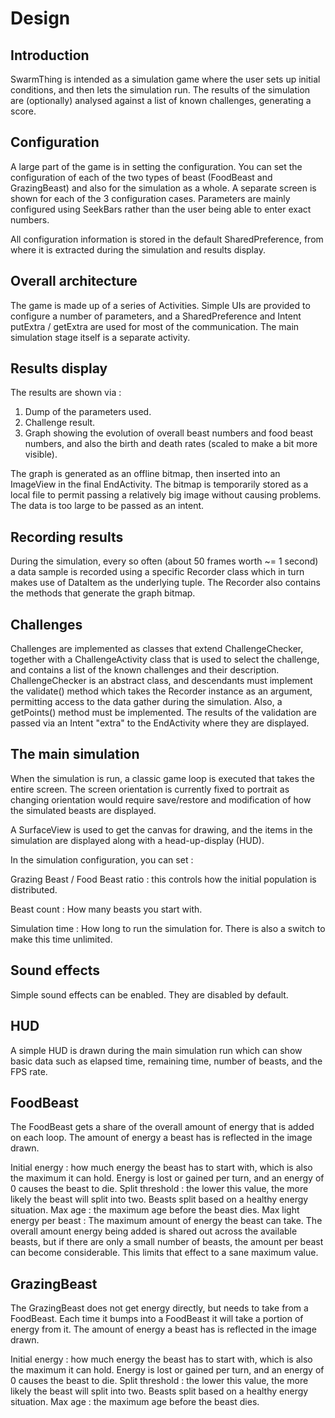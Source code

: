 # Design

## Introduction

SwarmThing is intended as a simulation game where the user sets up initial conditions, and then
lets the simulation run. The results of the simulation are (optionally) analysed against a list
of known challenges, generating a score.

## Configuration

A large part of the game is in setting the configuration. You can set the configuration of each of
the two types of beast (FoodBeast and GrazingBeast) and also for the simulation as a whole.
A separate screen is shown for each of the 3 configuration cases. Parameters are mainly configured
using SeekBars rather than the user being able to enter exact numbers.

All configuration information is stored in the default SharedPreference, from where it is extracted
during the simulation and results display.

## Overall architecture

The game is made up of a series of Activities. Simple UIs are provided to configure a number
of parameters, and a SharedPreference and Intent putExtra / getExtra are used for most of the
communication. The main simulation stage itself is a separate activity.

## Results display

The results are shown via :

1. Dump of the parameters used.
1. Challenge result.
1. Graph showing the evolution of overall beast numbers and food beast numbers, and also the
   birth and death rates (scaled to make a bit more visible).

The graph is generated as an offline bitmap, then inserted into an ImageView in the final
EndActivity. The bitmap is temporarily stored as a local file to permit passing a relatively
big image without causing problems. The data is too large to be passed as an intent.

## Recording results

During the simulation, every so often (about 50 frames worth ~= 1 second) a data sample is recorded
using a specific Recorder class which in turn makes use of DataItem as the underlying tuple.
The Recorder also contains the methods that generate the graph bitmap.

## Challenges

Challenges are implemented as classes that extend ChallengeChecker, together with a
ChallengeActivity class that is used to select the challenge, and contains a list of the known
challenges and their description. ChallengeChecker is an abstract class, and descendants must
implement the validate() method which takes the Recorder instance as an argument, permitting
access to the data gather during the simulation. Also, a getPoints() method must be implemented.
The results of the validation are passed via an Intent "extra" to the EndActivity where they
are displayed.

## The main simulation

When the simulation is run, a classic game loop is executed that takes the entire screen.
The screen orientation is currently fixed to portrait as changing orientation would require
save/restore and modification of how the simulated beasts are displayed.

A SurfaceView is used to get the canvas for drawing, and the items in the simulation are
displayed along with a head-up-display (HUD).

In the simulation configuration, you can set :

Grazing Beast / Food Beast ratio : this controls how the initial population is distributed.

Beast count : How many beasts you start with.

Simulation time : How long to run the simulation for. There is also a switch to make this time
unlimited.


## Sound effects

Simple sound effects can be enabled. They are disabled by default.

## HUD

A simple HUD is drawn during the main simulation run which can show basic data such as elapsed
time, remaining time, number of beasts, and the FPS rate.

## FoodBeast

The FoodBeast gets a share of the overall amount of energy that is added on each loop.  The amount
of energy a beast has is reflected in the image drawn.

Initial energy : how much energy the beast has to start with, which is also the maximum it can hold.
    Energy is lost or gained per turn, and an energy of 0 causes the beast to die.
Split threshold : the lower this value, the more likely the beast will split into two. Beasts
    split based on a healthy energy situation.
Max age : the maximum age before the beast dies.
Max light energy per beast : The maximum amount of energy the beast can take. The overall amount
energy being added is shared out across the available beasts, but if there are only a small
number of beasts, the amount per beast can become considerable. This limits that effect to a
sane maximum value.

## GrazingBeast
The GrazingBeast does not get energy directly, but needs to take from a FoodBeast. Each time it
bumps into a FoodBeast it will take a portion of energy from it. The amount of energy a beast has
is reflected in the image drawn.

Initial energy : how much energy the beast has to start with, which is also the maximum it can hold.
    Energy is lost or gained per turn, and an energy of 0 causes the beast to die.
Split threshold : the lower this value, the more likely the beast will split into two. Beasts
    split based on a healthy energy situation.
Max age : the maximum age before the beast dies.

